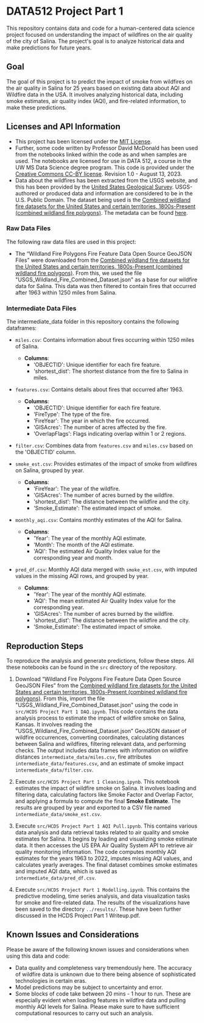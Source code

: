 # DATA512 Project Part 1

This repository contains data and code for a human-centered data science project focused on understanding the impact of wildfires on the air quality of the city of Salina. The project's goal is to analyze historical data and make predictions for future years.

## Goal

The goal of this project is to predict the impact of smoke from wildfires on the air quality in Salina for 25 years based on existing data about AQI and Wildfire data in the USA. It involves analyzing historical data, including smoke estimates, air quality index (AQI), and fire-related information, to make these predictions.

## Licenses and API Information

- This project has been licensed under the [MIT License](https://github.com/avivamunshi/salina_wildfire_analysis/blob/main/LICENSE).     
- Further, some code written by Professor David McDonald has been used from the notebooks linked within the code as and when samples are used. The notebooks are licensed for use in DATA 512, a course in the UW MS Data Science degree program. This code is provided under the [Creative Commons CC-BY license](https://creativecommons.org/licenses/by/4.0/). Revision 1.0 - August 13, 2023.   
- Data about the wildfires has been extracted from the USGS website, and this has been provided by the [United States Geological Survey](https://www.usgs.gov/). USGS-authored or produced data and information are considered to be in the U.S. Public Domain. The dataset being used is the [Combined wildland fire datasets for the United States and certain territories, 1800s-Present (combined wildland fire polygons)](https://www.sciencebase.gov/catalog/item/61aa537dd34eb622f699df81). The metadata can be found [here](https://www.sciencebase.gov/catalog/file/get/61aa537dd34eb622f699df81?f=__disk__d0%2F63%2F53%2Fd063532049be8e1bc83d1d3047b4df1a5cb56f15&transform=1&allowOpen=true).  


### Raw Data Files

The following raw data files are used in this project:
- The “Wildland Fire Polygons Fire Feature Data Open Source GeoJSON Files” were downloaded from the [Combined wildland fire datasets for the United States and certain territories, 1800s-Present (combined wildland fire polygons)](https://www.sciencebase.gov/catalog/item/61aa537dd34eb622f699df81). From this, we used the file "USGS_Wildland_Fire_Combined_Dataset.json" as a base for our wildfire data for Salina. This data was then filtered to contain fires that occurred after 1963 within 1250 miles from Salina.  
  
### Intermediate Data Files

The intermediate_data folder in this repository contains the following dataframes:  

- `miles.csv`: Contains information about fires occurring within 1250 miles of Salina. 
  - **Columns**:
    - 'OBJECTID': Unique identifier for each fire feature.
    - 'shortest_dist': The shortest distance from the fire to Salina in miles.

- `features.csv`: Contains details about fires that occurred after 1963. 
  - **Columns**:
    - 'OBJECTID': Unique identifier for each fire feature.
    - 'FireType': The type of the fire.
    - 'FireYear': The year in which the fire occurred.
    - 'GISAcres': The number of acres affected by the fire.
    - 'OverlapFlags': Flags indicating overlap within 1 or 2 regions.
      
- `filter.csv`: Combines data from `features.csv` and `miles.csv` based on the 'OBJECTID' column.

- `smoke_est.csv`: Provides estimates of the impact of smoke from wildfires on Salina, grouped by year. 
  - **Columns**:
    - 'FireYear': The year of the wildfire.
    - 'GISAcres': The number of acres burned by the wildfire.
    - 'shortest_dist': The distance between the wildfire and the city.
    - 'Smoke_Estimate': The estimated impact of smoke.

- `monthly_aqi.csv`: Contains monthly estimates of the AQI for Salina. 
  - **Columns**:
    - 'Year': The year of the monthly AQI estimate.
    - 'Month': The month of the AQI estimate.
    - 'AQI': The estimated Air Quality Index value for the corresponding year and month.

- `pred_df.csv`: Monthly AQI data merged with `smoke_est.csv`, with imputed values in the missing AQI rows, and grouped by year.
  - **Columns**:
    - 'Year': The year of the monthly AQI estimate.
    - 'AQI': The mean estimated Air Quality Index value for the corresponding year.
    - 'GISAcres': The number of acres burned by the wildfire.
    - 'shortest_dist': The distance between the wildfire and the city.
    - 'Smoke_Estimate': The estimated impact of smoke. 

## Reproduction Steps

To reproduce the analysis and generate predictions, follow these steps. All these notebooks can be found in the `src` directory of the repository.  

1. Download “Wildland Fire Polygons Fire Feature Data Open Source GeoJSON Files” from the [Combined wildland fire datasets for the United States and certain territories, 1800s-Present (combined wildland fire polygons)](https://www.sciencebase.gov/catalog/item/61aa537dd34eb622f699df81). From this, import the file "USGS_Wildland_Fire_Combined_Dataset.json" using the code in `src/HCDS Project Part 1 DAQ.ipynb`. This code contains the data analysis process to estimate the impact of wildfire smoke on Salina, Kansas. It involves reading the "USGS_Wildland_Fire_Combined_Dataset.json" GeoJSON dataset of wildfire occurrences, converting coordinates, calculating distances between Salina and wildfires, filtering relevant data, and performing checks. The output includes data frames with information on wildfire distances `intermediate_data/miles.csv`, fire attributes `intermediate_data/features.csv`, and an estimate of smoke impact `intermediate_data/filter.csv`.  
   
2. Execute `src/HCDS Project Part 1 Cleaning.ipynb`. This notebook estimates the impact of wildfire smoke on Salina. It involves loading and filtering data, calculating factors like Smoke Factor and Overlap Factor, and applying a formula to compute the final **Smoke Estimate**. The results are grouped by year and exported to a CSV file named `intermediate_data/smoke_est.csv`.
   
3. Execute `src/HCDS Project Part 1 AQI Pull.ipynb`. This contains various data analysis and data retrieval tasks related to air quality and smoke estimates for Salina. It begins by loading and visualizing smoke estimate data. It then accesses the US EPA Air Quality System API to retrieve air quality monitoring information. The code computes monthly AQI estimates for the years 1963 to 2022, imputes missing AQI values, and calculates yearly averages. The final dataset combines smoke estimates and imputed AQI data, which is saved as `intermediate_data/pred_df.csv`.  
   
4. Execute `src/HCDS Project Part 1 Modelling.ipynb`. This contains the predictive modeling, time series analysis, and data visualization tasks for smoke and fire-related data. The results of the visualizations have been saved to the directory `../results/`. These have been further discussed in the HCDS Project Part 1 Writeup.pdf.  

## Known Issues and Considerations

Please be aware of the following known issues and considerations when using this data and code:

- Data quality and completeness vary tremendously here. The accuracy of wildfire data is unknown due to there being absence of sophisticated technologies in certain eras.
- Model predictions may be subject to uncertainty and error.  
- Some blocks of code take between 20 mins - 1 hour to run. These are especially evident when loading features in wildfire data and pulling monthly AQI levels for Salina. Please make sure to have sufficient computational resources to carry out such an analysis. 
